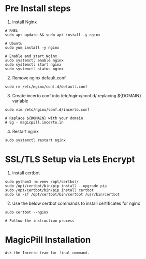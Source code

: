 # Pre Install steps

1. Install Nginx
```
# RHEL
sudo apt update && sudo apt install -y nginx

# Ubuntu
sudo yum install -y nginx

# Enable and start Nginx
sudo systemctl enable nginx
sudo systemctl start nginx
sudo systemctl status nginx
```

2. Remove nginx default.conf
```
sudo rm /etc/nginx/conf.d/default.conf
```

3. Create incerto.conf into /etc/nginx/conf.d/ replacing ${DOMAIN} variable
```
sudo vim /etc/nginx/conf.d/incerto.conf

# Replace ${DOMAIN} with your domain 
# Eg - magicpill.incerto.in
```

4. Restart nginx
```
sudo systemctl restart nginx
```

# SSL/TLS Setup via Lets Encrypt

1. Install certbot
```
sudo python3 -m venv /opt/certbot/
sudo /opt/certbot/bin/pip install --upgrade pip
sudo /opt/certbot/bin/pip install certbot
sudo ln -sf /opt/certbot/bin/certbot /usr/bin/certbot
```

2. Use the below certbot commands to install certificates for nginx
```
sudo certbot --nginx

# Follow the instruction process
```

# MagicPill Installation

```
Ask the Incerto team for final command.
```